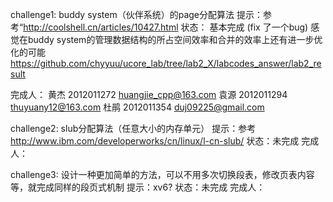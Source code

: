 challenge1: buddy system（伙伴系统）的page分配算法
提示：参考“http://coolshell.cn/articles/10427.html
状态：
基本完成 (fix 了一个bug)
感觉在buddy system的管理数据结构的所占空间效率和合并的效率上还有进一步优化的可能
https://github.com/chyyuu/ucore_lab/tree/lab2_X/labcodes_answer/lab2_result

完成人： 
黄杰 2012011272   huangjie_cpp@163.com
袁源 2012011294   thuyuany12@163.com
杜鹃 2012011354   duj09225@gmail.com

challenge2: slub分配算法（任意大小的内存单元）
提示：参考 http://www.ibm.com/developerworks/cn/linux/l-cn-slub/
状态：未完成
完成人：


challenge3: 设计一种更加简单的方法，可以不用多次切换段表，修改页表内容等，就完成同样的段页式机制
提示：xv6?
状态：未完成
完成人：
